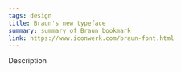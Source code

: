 ```yaml
---
tags: design
title: Braun's new typeface
summary: summary of Braun bookmark
link: https://www.iconwerk.com/braun-font.html
---
```

Description
